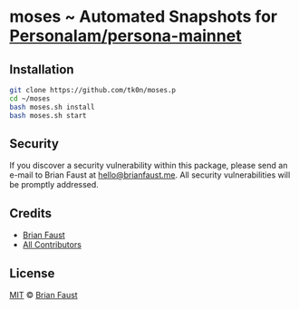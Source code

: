 # moses ~ Automated Snapshots for [PersonaIam/persona-mainnet](https://github.com/PersonaIam/persona-mainnet)

## Installation

```bash
git clone https://github.com/tk0n/moses.p
cd ~/moses
bash moses.sh install
bash moses.sh start
```

## Security

If you discover a security vulnerability within this package, please send an e-mail to Brian Faust at hello@brianfaust.me. All security vulnerabilities will be promptly addressed.

## Credits

- [Brian Faust](https://github.com/faustbrian)
- [All Contributors](../../contributors)

## License

[MIT](LICENSE) © [Brian Faust](https://brianfaust.me)
